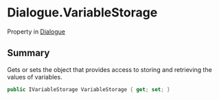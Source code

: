 # Dialogue.VariableStorage

Property in [Dialogue](/api/csharp/yarn.dialogue.md)

## Summary


Gets or sets the object that provides access to storing and
retrieving the values of variables.


```csharp
public IVariableStorage VariableStorage { get; set; }
```

